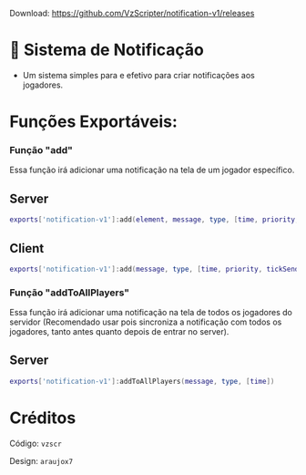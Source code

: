 Download: https://github.com/VzScripter/notification-v1/releases

# 📧 Sistema de Notificação

- Um sistema simples para e efetivo para criar notificações aos jogadores.

# Funções Exportáveis:

### Função "add"
Essa função irá adicionar uma notificação na tela de um jogador específico.

## Server
```lua
exports['notification-v1']:add(element, message, type, [time, priority, tickSended])
```
## Client
```lua
exports['notification-v1']:add(message, type, [time, priority, tickSended])
```

### Função "addToAllPlayers"
Essa função irá adicionar uma notificação na tela de todos os jogadores do servidor (Recomendado usar pois sincroniza a notificação com todos os jogadores, tanto antes quanto depois de entrar no server).

## Server
```lua
exports['notification-v1']:addToAllPlayers(message, type, [time])
```

# Créditos

Código: `vzscr`

Design: `araujox7`
